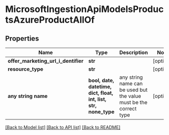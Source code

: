 # MicrosoftIngestionApiModelsProductsAzureProductAllOf


## Properties
Name | Type | Description | Notes
------------ | ------------- | ------------- | -------------
**offer_marketing_url_i_dentifier** | **str** |  | [optional] 
**resource_type** | **str** |  | [optional] 
**any string name** | **bool, date, datetime, dict, float, int, list, str, none_type** | any string name can be used but the value must be the correct type | [optional]

[[Back to Model list]](../README.md#documentation-for-models) [[Back to API list]](../README.md#documentation-for-api-endpoints) [[Back to README]](../README.md)


